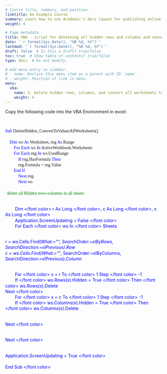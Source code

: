 ```yaml
---
# Course title, summary, and position.
linktitle: An Example Course
summary: Learn how to use Academic's docs layout for publishing online courses, software documentation, and tutorials.
weight: 4

# Page metadata.
title: VBA - script for deleteing all hidden rows and columns and converting formulas in an excel workbook to values across all worksheets
date: '`r format(Sys.Date(), "%B %d, %Y")`'
lastmod: '`r format(Sys.Date(), "%B %d, %Y")`'
draft: false  # Is this a draft? true/false
toc: true  # Show table of contents? true/false
type: docs  # Do not modify.

# Add menu entry to sidebar.
# - name: Declare this menu item as a parent with ID `name`.
# - weight: Position of link in menu.
menu:
  vba:
    name: 3. Delete hidden rows, columns, and convert all worksheets to values
    weight: 4
---
```


Copy the following code into the VBA Environment in excel:

<br>

<html>

<style>
p.indent {
    text-indent: 30px;
}

div.a {
  line-height:130%;
}


</style>

<div class="a"> <p style="font-family:consolas"> <font color = blue> Sub </font color>  DeleteHidden_ConvertToValuesAllWorksheets()
<br>
<br> &nbsp;&nbsp;&nbsp;<font color = blue> Dim</font color> ws <font color=blue> As</font color>  Worksheet, rng  </font color> <font color=blue> As </font color> Range
<br> &nbsp;&nbsp;&nbsp;&nbsp;&nbsp;&nbsp;&nbsp; <font color=blue> For Each </font color> ws <font color=blue> In </font color> ActiveWorkbook.Worksheets
<br> &nbsp;&nbsp;&nbsp;&nbsp;&nbsp;&nbsp;&nbsp;<font color=blue> For Each </font color> rng <font color=blue> In </font color> ws.UsedRange
<br> &nbsp;&nbsp;&nbsp;&nbsp;&nbsp;&nbsp;&nbsp;&nbsp;&nbsp;&nbsp;&nbsp; <font color=blue> If </font color> rng.HasFormula <font color=blue> Then </font color>
<br> &nbsp;&nbsp;&nbsp;&nbsp;&nbsp;&nbsp;&nbsp;&nbsp;&nbsp;&nbsp;&nbsp; rng.Formula = rng.Value
<br> &nbsp;&nbsp;&nbsp;&nbsp;&nbsp;&nbsp;&nbsp; <font color=blue> End If </font color>
<br> &nbsp;&nbsp;&nbsp;&nbsp;&nbsp;&nbsp;&nbsp;&nbsp;&nbsp;&nbsp;&nbsp; <font color=blue> Next </font color> rng
<br> &nbsp;&nbsp;&nbsp;&nbsp;&nbsp;&nbsp;&nbsp;&nbsp;&nbsp;&nbsp;&nbsp; <font color=blue> Next </font color> ws
<br>
<br> <font color=green> ' delete all Hidden rows-columns in all sheets </font color>

<br> &nbsp;&nbsp;&nbsp;&nbsp;&nbsp;&nbsp;&nbsp; <font color=blue> Dim </font color> r <font color=blue> As Long </font color>, c  <font color=blue> As Long </font color>, x  <font color=blue> As Long </font color>
<br> &nbsp;&nbsp;&nbsp;&nbsp;&nbsp;&nbsp;&nbsp; Application.ScreenUpdating = <font color=blue> False </font color>
<br> &nbsp;&nbsp;&nbsp;&nbsp;&nbsp;&nbsp;&nbsp;<font color=blue> For Each </font color> ws <font color=blue> In </font color> Sheets

<br> r = ws.Cells.Find(What:="*", SearchOrder:=xlByRows, SearchDirection:=xlPrevious).Row
<br> c = ws.Cells.Find(What:="*", SearchOrder:=xlByColumns, SearchDirection:=xlPrevious).Column

<br> &nbsp;&nbsp;&nbsp;&nbsp;&nbsp;&nbsp;&nbsp; <font color=blue> For </font color> x = r <font color=blue> To </font color> 1 <font color=blue> Step </font color> -1
<br> &nbsp;&nbsp;&nbsp;&nbsp;&nbsp;&nbsp;&nbsp; <font color=blue> If </font color> ws.Rows(x).Hidden = <font color=blue> True </font color>  <font color=blue> Then </font color> ws.Rows(x).Delete
<br> <font color=blue> Next </font color>
<br> &nbsp;&nbsp;&nbsp;&nbsp;&nbsp;&nbsp;&nbsp; <font color=blue> For </font color> x = c <font color=blue> To </font color> 1 <font color=blue> Step </font color> -1
<br> &nbsp;&nbsp;&nbsp;&nbsp;&nbsp;&nbsp;&nbsp;<font color=blue> If </font color> ws.Columns(x).Hidden = <font color=blue> True </font color>  <font color=blue> Then </font color> ws.Columns(x).Delete

<br> <font color=blue> Next </font color>

<br> <font color=blue> Next </font color>

<br> Application.ScreenUpdating = <font color=blue> True </font color>
<br>
<br> <font color = blue> End Sub </font color> 
</p>

</div>
